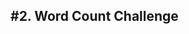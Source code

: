 <h2>#2. Word Count Challenge</h2>
<img src="/public/images/website.png " width="100%" height='50%">
